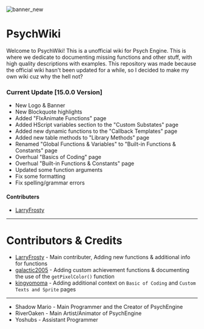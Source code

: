 ![banner_new](https://github.com/Meme1079/PsychWiki/assets/101881784/9a8500a2-dcaa-49dc-8cef-ee5eb8c3334d)

# PsychWiki
Welcome to PsychWiki! This is a unofficial wiki for Psych Engine. This is where we dedicate to documenting missing functions and other stuff, with high quality descriptions with examples. This repository was made because the official wiki hasn't been updated for a while, so I decided to make my own wiki cuz why the hell not?

### Current Update [15.0.0 Version]
- New Logo & Banner
- New Blockquote highlights
- Added "FlxAnimate Functions" page
- Added HScript variables section to the "Custom Substates" page
- Added new dynamic functions to the "Callback Templates" page
- Added new table methods to "Library Methods" page
- Renamed "Global Functions & Variables" to "Built-in Functions & Constants" page
- Overhual "Basics of Coding" page
- Overhual "Built-in Functions & Constants" page
- Updated some function arguments
- Fix some formatting
- Fix spelling/grammar errors

#### Contributers
- [LarryFrosty](https://github.com/LarryFrosty)

***

# Contributors & Credits
- [LarryFrosty](https://github.com/LarryFrosty) - Main contributer, Adding new functions & additional info for functions
- [galactic2005](https://github.com/galactic2005) - Adding custom achievement functions & documenting the use of the `getPixelColor()` function
- [kingyomoma](https://github.com/kingyomoma) - Adding additional context on `Basic of Coding` and `Custom Texts and Sprite` pages

***

- Shadow Mario - Main Programmer and the Creator of PsychEngine
- RiverOaken - Main Artist/Animator of PsychEngine
- Yoshubs - Assistant Programmer
